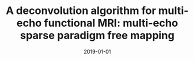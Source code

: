 ---
title: "A deconvolution algorithm for multi-echo functional MRI: multi-echo sparse paradigm free mapping"
date: 2019-01-01
authors_string: Cesar Caballero-Gaudes, Stephano Moia, Puja Panwar, Peter Bandettini, Javier Gonzalez-Castillo
authors:
   - Cesar Caballero-Gaudes
   - Stephano Moia
   - Puja Panwar
   - Peter Bandettini
   - Javier Gonzalez-Castillo
author_ids:
   - puja_panwar
   - peter_bandettini
   - javier_gonzalez-castillo
journal: 'NeuroImage'
volume: 
issue: 
pages: 
book_title: ''
publisher: ''
abstract: ""
project_id: multi_echo
paper_url: https://www.sciencedirect.com/science/article/pii/S105381191930669X
doi: https://doi.org/10.1016/j.neuroimage.2019.116081
data_loc: ''
code_loc: ''
file: '/assets/publications//assets/publications/'
file_name: '/assets/publications/'
type: journal_article
pub_str: ' (2019) NeuroImage '
layout: publication 
---